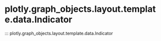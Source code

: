 # plotly.graph_objects.layout.template.data.Indicator

::: plotly.graph_objects.layout.template.data.Indicator

